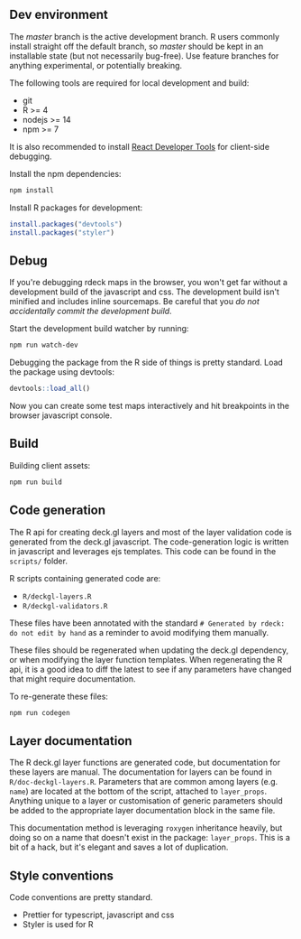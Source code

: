 ## Dev environment

The _master_ branch is the active development branch. R users commonly install straight off the default branch, so _master_ should be kept in an installable state (but not necessarily bug-free). Use feature branches for anything experimental, or potentially breaking.

The following tools are required for local development and build:
- git
- R >= 4
- nodejs >= 14
- npm >= 7

It is also recommended to install [React Developer Tools](https://chrome.google.com/webstore/detail/react-developer-tools/fmkadmapgofadopljbjfkapdkoienihi) for client-side debugging.

Install the npm dependencies:
```bash
npm install
```

Install R packages for development:
```R
install.packages("devtools")
install.packages("styler")
```

## Debug

If you're debugging rdeck maps in the browser, you won't get far without a development build of the javascript and css. The development build isn't minified and includes inline sourcemaps. Be careful that you _do not accidentally commit the development build_.

Start the development build watcher by running:
```bash
npm run watch-dev
```

Debugging the package from the R side of things is pretty standard. Load the package using devtools:
```R
devtools::load_all()
```

Now you can create some test maps interactively and hit breakpoints in the browser javascript console.

## Build

Building client assets:
```bash
npm run build
```

## Code generation

The R api for creating deck.gl layers and most of the layer validation code is generated from the deck.gl javascript. The code-generation logic is written in javascript and leverages ejs templates. This code can be found in the `scripts/` folder.

R scripts containing generated code are:
- `R/deckgl-layers.R`
- `R/deckgl-validators.R`

These files have been annotated with the standard `# Generated by rdeck: do not edit by hand` as a reminder to avoid modifying them manually.

These files should be regenerated when updating the deck.gl dependency, or when modifying the layer function templates. When regenerating the R api, it is a good idea to diff the latest to see if any parameters have changed that might require documentation.

To re-generate these files:
```bash
npm run codegen
```

## Layer documentation

The R deck.gl layer functions are generated code, but documentation for these layers are manual. The documentation for layers can be found in `R/doc-deckgl-layers.R`. Parameters that are common among layers (e.g. `name`) are located at the bottom of the script, attached to `layer_props`. Anything unique to a layer or customisation of generic parameters should be added to the appropriate layer documentation block in the same file.

This documentation method is leveraging `roxygen` inheritance heavily, but doing so on a name that doesn't exist in the package: `layer_props`. This is a bit of a hack, but it's elegant and saves a lot of duplication.

## Style conventions

Code conventions are pretty standard.

- Prettier for typescript, javascript and css
- Styler is used for R
